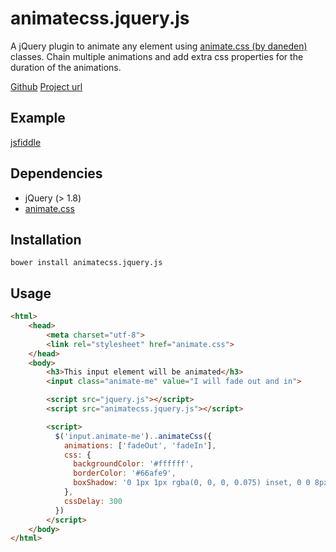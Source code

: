 # animatecss.jquery.js

A jQuery plugin to animate any element using [animate.css (by daneden)](https://daneden.github.io/animate.css/) classes. Chain multiple animations and add extra css properties for the duration of the animations.

[Github](https://github.com/jarvelov/animatecss.jquery.js)
[Project url](https://tobias.jarvelov.se/portfolio/animatecss.jquery.js/)

## Example

[jsfiddle](https://jsfiddle.net/jarvelov/sef7rdcg/)

## Dependencies

 * jQuery (> 1.8)
 * [animate.css](https://daneden.github.io/animate.css/)

## Installation

`bower install animatecss.jquery.js`

## Usage

```html
<html>
    <head>
        <meta charset="utf-8">
        <link rel="stylesheet" href="animate.css">
    </head>
    <body>
        <h3>This input element will be animated</h3>
        <input class="animate-me" value="I will fade out and in">

        <script src="jquery.js"></script>
        <script src="animatecss.jquery.js"></script>

        <script>
          $('input.animate-me')..animateCss({
            animations: ['fadeOut', 'fadeIn'],
            css: {
              backgroundColor: '#ffffff',
              borderColor: '#66afe9',
              boxShadow: '0 1px 1px rgba(0, 0, 0, 0.075) inset, 0 0 8px rgba(102,175,233, 0.6)'
            },
            cssDelay: 300
          })
        </script>
    </body>
</html>
```